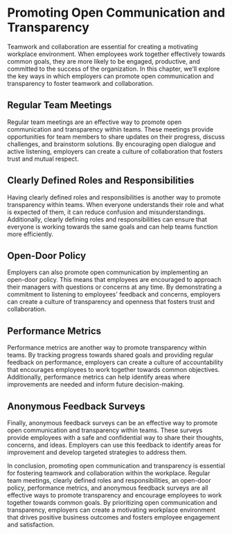 Promoting Open Communication and Transparency
==============================================================================================

Teamwork and collaboration are essential for creating a motivating workplace environment. When employees work together effectively towards common goals, they are more likely to be engaged, productive, and committed to the success of the organization. In this chapter, we'll explore the key ways in which employers can promote open communication and transparency to foster teamwork and collaboration.

Regular Team Meetings
---------------------

Regular team meetings are an effective way to promote open communication and transparency within teams. These meetings provide opportunities for team members to share updates on their progress, discuss challenges, and brainstorm solutions. By encouraging open dialogue and active listening, employers can create a culture of collaboration that fosters trust and mutual respect.

Clearly Defined Roles and Responsibilities
------------------------------------------

Having clearly defined roles and responsibilities is another way to promote transparency within teams. When everyone understands their role and what is expected of them, it can reduce confusion and misunderstandings. Additionally, clearly defining roles and responsibilities can ensure that everyone is working towards the same goals and can help teams function more efficiently.

Open-Door Policy
----------------

Employers can also promote open communication by implementing an open-door policy. This means that employees are encouraged to approach their managers with questions or concerns at any time. By demonstrating a commitment to listening to employees' feedback and concerns, employers can create a culture of transparency and openness that fosters trust and collaboration.

Performance Metrics
-------------------

Performance metrics are another way to promote transparency within teams. By tracking progress towards shared goals and providing regular feedback on performance, employers can create a culture of accountability that encourages employees to work together towards common objectives. Additionally, performance metrics can help identify areas where improvements are needed and inform future decision-making.

Anonymous Feedback Surveys
--------------------------

Finally, anonymous feedback surveys can be an effective way to promote open communication and transparency within teams. These surveys provide employees with a safe and confidential way to share their thoughts, concerns, and ideas. Employers can use this feedback to identify areas for improvement and develop targeted strategies to address them.

In conclusion, promoting open communication and transparency is essential for fostering teamwork and collaboration within the workplace. Regular team meetings, clearly defined roles and responsibilities, an open-door policy, performance metrics, and anonymous feedback surveys are all effective ways to promote transparency and encourage employees to work together towards common goals. By prioritizing open communication and transparency, employers can create a motivating workplace environment that drives positive business outcomes and fosters employee engagement and satisfaction.


